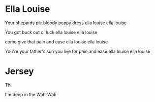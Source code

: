 # Ella Louise
Your shepards pie
bloody poppy dress
ella louise
ella louise

You got buck
out o' luck
ella louise
ella louise

come give that 
pain and ease
ella louise
ella louise

You're your father's son
you live for pain and ease
ella louise
ella louise

# Jersey
Thi

I'm deep in the Wah-Wah

